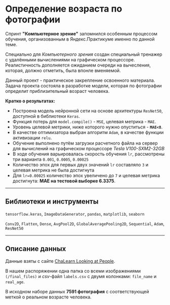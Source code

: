 # Определение возраста по фотографии

Спринт **"Компьютерное зрение"** запомнился особенным процессом обучения, организованным в Яндекс.Практикуме именно по данной теме. 

Специально для *Компьютерного зрения* создан специальный тренажер с удалёнными вычислениями на графическом процессоре. Реалистичность дополняется ожиданием очереди на вычесления, которая, должно отметить, была впонле вменяемой.

Данный проект - практическое закрепление освоенного материала. Задача проекта состояла в разработке модели, которая по фотографии определит приблизительный возраст человека.

**Кратко о результатах:**

- Построена модель нейронной сети на основе архитектуры `ResNet50`, доступной в библиотеки `Keras`. 
- Функция потерь для `model.compile()` - `MSE`, целевая метрика - `MAE`.
- Уровень целевой метрики, ниже которого нужно опуститься - **`MAE<8`**.
- В качестве оптимизатора выбран алгоритм `Adam`, в качестве функции активизации `relu`.
- Обучение выполнено путём загрузки расчетного файла на сервер для вычислений на графическом процессоре *Tesla V100-SXM2-32GB*
- В ходе обучения варьировалась скорость обучения `lr`, рассмотрены три варианта `0.001`, `0.0005`, `0.00025`
- Количество эпох для первых двух значений `lr` составляло `3` и целевая метрика не была достигнута
- Для `lr=0.00025` количество эпох увеличено до `7` и целевая метрика достигнута: **MAE на тестовой выборке 6.3375**.

___

## Библиотеки и инструменты

`tensorflow.keras`, `ImageDataGenerator`, `pandas`, `matplotlib`, `seaborn`

`Conv2D`, `Flatten`, `Dense`, `AvgPool2D`, `GlobalAveragePooling2D`, `Sequential`, `Adam`, `ResNet50`
___

## Описание данных

Данные взяты с сайте [ChaLearn Looking at People](https://chalearnlap.cvc.uab.cat/dataset/26/description/).

В нашем распоряжении одна папка со всеми изображениями `(/final_files)` и *csv*-файл `labels.csv` с двумя колонками: `file_name` и `real_age`.

В исходном наборе данных **7591 фотография** с соответствующей меткой о реальном возрасте человека.

